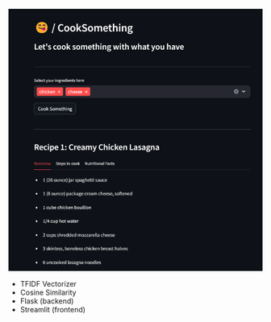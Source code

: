 ![Screenshot of the Streamlit Application](src/screenshot.png)

- TFIDF Vectorizer
- Cosine Similarity
- Flask (backend)
- Streamlit (frontend)
